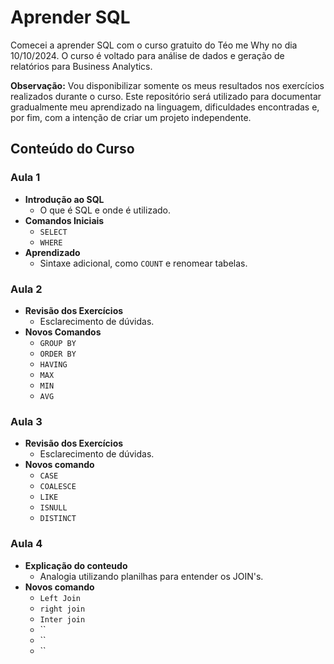 # Aprender SQL

Comecei a aprender SQL com o curso gratuito do Téo me Why no dia 10/10/2024. O curso é voltado para análise de dados e geração de relatórios para Business Analytics.

**Observação:** Vou disponibilizar somente os meus resultados nos exercícios realizados durante o curso. Este repositório será utilizado para documentar gradualmente meu aprendizado na linguagem, dificuldades encontradas e, por fim, com a intenção de criar um projeto independente.

## Conteúdo do Curso

### Aula 1
- **Introdução ao SQL**
  - O que é SQL e onde é utilizado.
- **Comandos Iniciais**
  - `SELECT`
  - `WHERE`
- **Aprendizado**
  - Sintaxe adicional, como `COUNT` e renomear tabelas.

### Aula 2
- **Revisão dos Exercícios**
  - Esclarecimento de dúvidas.
- **Novos Comandos**
  - `GROUP BY`
  - `ORDER BY`
  - `HAVING`
  - `MAX`
  - `MIN`
  - `AVG`

### Aula 3
- **Revisão dos Exercícios**
  - Esclarecimento de dúvidas.
- **Novos comando**
  - `CASE`
  - `COALESCE`
  - `LIKE`
  - `ISNULL`
  - `DISTINCT`

### Aula 4
- **Explicação do conteudo**
  - Analogia utilizando planilhas para entender os JOIN's.
- **Novos comando**
  - `Left Join`
  - `right join`
  - `Inter join`
  - ``
  - ``
  - ``